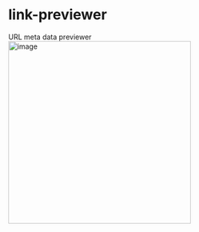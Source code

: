 # link-previewer
URL meta data previewer
<img width="365" alt="image" src="https://user-images.githubusercontent.com/72687585/183202342-7a16271d-5b0c-4776-9fbc-38023409fe17.png">
